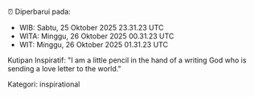⏰ Diperbarui pada:
- WIB: Sabtu, 25 Oktober 2025 23.31.23 UTC
- WITA: Minggu, 26 Oktober 2025 00.31.23 UTC
- WIT: Minggu, 26 Oktober 2025 01.31.23 UTC

Kutipan Inspiratif:
"I am a little pencil in the hand of a writing God who is sending a love letter to the world."


Kategori: inspirational

